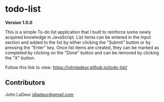# todo-list

**Version 1.0.0**

This is a simple To-do list application that I built to reinforce some newly acquired knowledge in JavaScript.  List items can be entered in the Input section and added to the list by either clicking the "Submit" button or by pressing the "Enter" key.  Once list items are created, they can be marked as completed by clicking on the "Done" button and can be removed by clicking the "X" button.  

Follow this link to view: https://johnladeur.github.io/todo-list/

## Contributors

John LaDeur <jdladeur@gmail.com>
